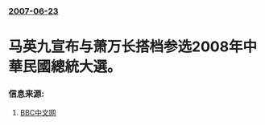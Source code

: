 ### [2007-06-23](/news/2007/06/23/index.md)

##### 
# 马英九宣布与萧万长搭档参选2008年中華民國總統大選。




### 信息来源:

1. [BBC中文网](http://news.bbc.co.uk/chinese/simp/hi/newsid_6230000/newsid_6232600/6232642.stm)
